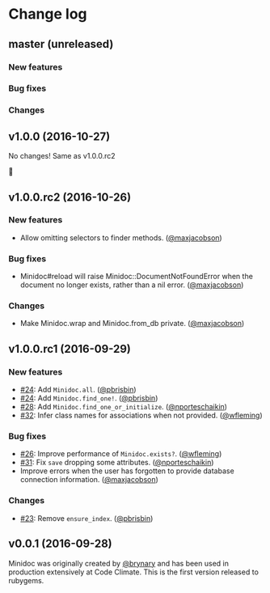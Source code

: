 # Change log

## master (unreleased)

### New features

### Bug fixes

### Changes

## v1.0.0 (2016-10-27)

No changes! Same as v1.0.0.rc2

:tada:

## v1.0.0.rc2 (2016-10-26)

### New features

* Allow omitting selectors to finder methods. ([@maxjacobson][])

### Bug fixes

* Minidoc#reload will raise Minidoc::DocumentNotFoundError when the document no longer exists, rather than a nil error. ([@maxjacobson][])

### Changes

* Make Minidoc.wrap and Minidoc.from_db private. ([@maxjacobson][])

## v1.0.0.rc1 (2016-09-29)

### New features

* [#24](https://github.com/codeclimate/minidoc/pull/24): Add `Minidoc.all`. ([@pbrisbin][])
* [#24](https://github.com/codeclimate/minidoc/pull/24): Add `Minidoc.find_one!`. ([@pbrisbin][])
* [#28](https://github.com/codeclimate/minidoc/pull/28): Add `Minidoc.find_one_or_initialize`. ([@nporteschaikin][])
* [#32](https://github.com/codeclimate/minidoc/pull/32): Infer class names for associations when not provided. ([@wfleming][])

### Bug fixes

* [#26](https://github.com/codeclimate/minidoc/pull/26): Improve performance of `Minidoc.exists?`. ([@wfleming][])
* [#31](https://github.com/codeclimate/minidoc/pull/31): Fix `save` dropping some attributes. ([@nporteschaikin][])
* Improve errors when the user has forgotten to provide database connection information. ([@maxjacobson][])

### Changes

* [#23](https://github.com/codeclimate/minidoc/pull/23): Remove `ensure_index`. ([@pbrisbin][])

## v0.0.1 (2016-09-28)

Minidoc was originally created by [@brynary][] and has been used in production extensively at Code Climate.
This is the first version released to rubygems.

[@brynary]: https://github.com/brynary
[@maxjacobson]: https://github.com/maxjacobson
[@nporteschaikin]: https://github.com/nporteschaikin
[@pbrisbin]: https://github.com/pbrisbin
[@wfleming]: https://github.com/wfleming
